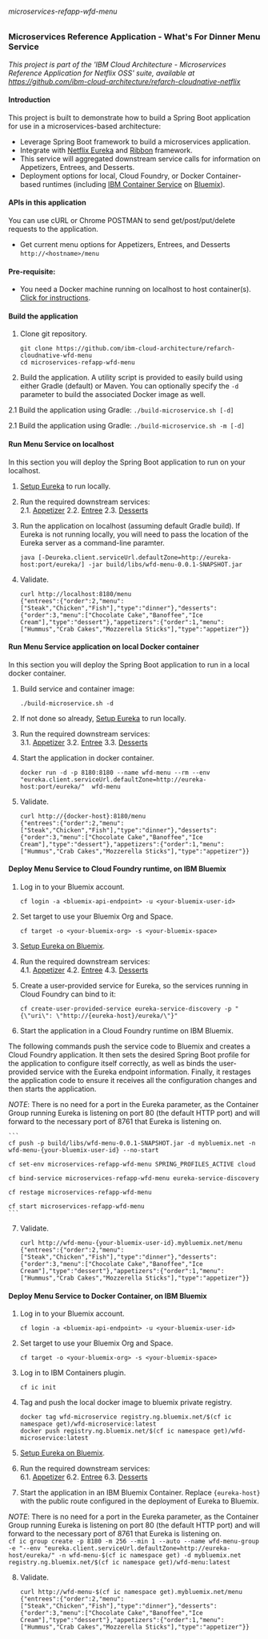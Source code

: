 ###### microservices-refapp-wfd-menu

### Microservices Reference Application - What's For Dinner Menu Service

*This project is part of the 'IBM Cloud Architecture - Microservices Reference Application for Netflix OSS' suite, available at
https://github.com/ibm-cloud-architecture/refarch-cloudnative-netflix*

#### Introduction

This project is built to demonstrate how to build a Spring Boot application for use in a microservices-based architecture:
 - Leverage Spring Boot framework to build a microservices application.
 - Integrate with [Netflix Eureka](https://github.com/Netflix/eureka) and [Ribbon](https://github.com/Netflix/ribbon) framework.
 - This service will aggregated downstream service calls for information on Appetizers, Entrees, and Desserts.
 - Deployment options for local, Cloud Foundry, or Docker Container-based runtimes (including [IBM Container Service](https://console.ng.bluemix.net/docs/containers/container_index.html) on [Bluemix](https://new-console.ng.bluemix.net/#overview)).

#### APIs in this application
You can use cURL or Chrome POSTMAN to send get/post/put/delete requests to the application.
- Get current menu options for Appetizers, Entrees, and Desserts  
`http://<hostname>/menu`

#### Pre-requisite:
- You need a Docker machine running on localhost to host container(s). [Click for instructions](https://docs.docker.com/machine/get-started/).

#### Build the application
1. Clone git repository.
    ```
    git clone https://github.com/ibm-cloud-architecture/refarch-cloudnative-wfd-menu
    cd microservices-refapp-wfd-menu
    ```

2. Build the application.  A utility script is provided to easily build using either Gradle (default) or Maven.  You can optionally specify the `-d` parameter to build the associated Docker image as well.

  2.1 Build the application using Gradle:
    ```
    ./build-microservice.sh [-d]
    ```

  2.1 Build the application using Gradle:
    ```
    ./build-microservice.sh -m [-d]
    ```

#### Run Menu Service on localhost
In this section you will deploy the Spring Boot application to run on your localhost.

1.  [Setup Eureka](https://github.com/ibm-cloud-architecture/refarch-cloudnative-netflix-eureka#run-the-application-component-locally) to run locally.

2.  Run the required downstream services:  
  2.1.  [Appetizer](https://github.com/ibm-cloud-architecture/refarch-cloudnative-wfd-appetizer#run-appetizer-service-on-localhost)
  2.2.  [Entree](https://github.com/ibm-cloud-architecture/refarch-cloudnative-wfd-entree#run-entree-service-on-localhost)
  2.3.  [Desserts](https://github.com/ibm-cloud-architecture/refarch-cloudnative-wfd-dessert#run-dessert-service-on-localhost)

3. Run the application on localhost (assuming default Gradle build).  If Eureka is not running locally, you will need to pass the location of the Eureka server as a command-line paramter.
    ```
    java [-Deureka.client.serviceUrl.defaultZone=http://eureka-host:port/eureka/] -jar build/libs/wfd-menu-0.0.1-SNAPSHOT.jar
    ```

4. Validate.
    ```
    curl http://localhost:8180/menu
    {"entrees":{"order":2,"menu":["Steak","Chicken","Fish"],"type":"dinner"},"desserts":{"order":3,"menu":["Chocolate Cake","Banoffee","Ice Cream"],"type":"dessert"},"appetizers":{"order":1,"menu":["Hummus","Crab Cakes","Mozzerella Sticks"],"type":"appetizer"}}
    ```

#### Run Menu Service application on local Docker container
In this section you will deploy the Spring Boot application to run in a local docker container.

1. Build service and container image:
    ```
    ./build-microservice.sh -d
    ```

2. If not done so already, [Setup Eureka](https://github.com/ibm-cloud-architecture/refarch-cloudnative-netflix-eureka#run-the-application-component-locally) to run locally.

3.  Run the required downstream services:  
  3.1.  [Appetizer](https://github.com/ibm-cloud-architecture/refarch-cloudnative-wfd-appetizer#run-appetizer-service-on-local-docker-container)
  3.2.  [Entree](https://github.com/ibm-cloud-architecture/refarch-cloudnative-wfd-entree#run-entree-service-on-local-docker-container)
  3.3.  [Desserts](https://github.com/ibm-cloud-architecture/refarch-cloudnative-wfd-dessert#run-dessert-service-on-local-docker-container)

4. Start the application in docker container.
    ```
    docker run -d -p 8180:8180 --name wfd-menu --rm --env "eureka.client.serviceUrl.defaultZone=http://eureka-host:port/eureka/"  wfd-menu
    ```

5. Validate.
    ```
    curl http://{docker-host}:8180/menu
    {"entrees":{"order":2,"menu":["Steak","Chicken","Fish"],"type":"dinner"},"desserts":{"order":3,"menu":["Chocolate Cake","Banoffee","Ice Cream"],"type":"dessert"},"appetizers":{"order":1,"menu":["Hummus","Crab Cakes","Mozzerella Sticks"],"type":"appetizer"}}
    ```

#### Deploy Menu Service to Cloud Foundry runtime, on IBM Bluemix

1. Log in to your Bluemix account.
    ```
    cf login -a <bluemix-api-endpoint> -u <your-bluemix-user-id>
    ```

2. Set target to use your Bluemix Org and Space.
    ```
    cf target -o <your-bluemix-org> -s <your-bluemix-space>
    ```

3. [Setup Eureka on Bluemix](https://github.com/ibm-cloud-architecture/refarch-cloudnative-netflix-eureka#run-the-application-component-on-bluemix).

4.  Run the required downstream services:  
  4.1.  [Appetizer](https://github.com/ibm-cloud-architecture/refarch-cloudnative-wfd-appetizer#deploy-appetizer-service-to-cloud-foundry-runtime-on-ibm-bluemix)
  4.2.  [Entree](https://github.com/ibm-cloud-architecture/refarch-cloudnative-wfd-entree#deploy-entree-service-to-cloud-foundry-runtime-on-ibm-bluemix)
  4.3.  [Desserts](https://github.com/ibm-cloud-architecture/refarch-cloudnative-wfd-dessert#deploy-dessert-service-to-cloud-foundry-runtime-on-ibm-bluemix)

5.  Create a user-provided service for Eureka, so the services running in Cloud Foundry can bind to it:

    ```
    cf create-user-provided-service eureka-service-discovery -p "{\"uri\": \"http://{eureka-host}/eureka/\"}"
    ```

6. Start the application in a Cloud Foundry runtime on IBM Bluemix.

  The following commands push the service code to Bluemix and creates a Cloud Foundry application.  It then sets the desired Spring Boot profile for the application to configure itself correctly, as well as binds the user-provided service with the Eureka endpoint information.  Finally, it restages the application code to ensure it receives all the configuration changes and then starts the application.  

  _NOTE_: There is no need for a port in the Eureka parameter, as the Container Group running Eureka is listening on port 80 (the default HTTP port) and will forward to the necessary port of 8761 that Eureka is listening on.  

    ```
    cf push -p build/libs/wfd-menu-0.0.1-SNAPSHOT.jar -d mybluemix.net -n wfd-menu-{your-bluemix-user-id} --no-start

    cf set-env microservices-refapp-wfd-menu SPRING_PROFILES_ACTIVE cloud

    cf bind-service microservices-refapp-wfd-menu eureka-service-discovery

    cf restage microservices-refapp-wfd-menu

    cf start microservices-refapp-wfd-menu
    ```

7. Validate.  
    ```
    curl http://wfd-menu-{your-bluemix-user-id}.mybluemix.net/menu
    {"entrees":{"order":2,"menu":["Steak","Chicken","Fish"],"type":"dinner"},"desserts":{"order":3,"menu":["Chocolate Cake","Banoffee","Ice Cream"],"type":"dessert"},"appetizers":{"order":1,"menu":["Hummus","Crab Cakes","Mozzerella Sticks"],"type":"appetizer"}}
    ```


#### Deploy Menu Service to Docker Container, on IBM Bluemix

1. Log in to your Bluemix account.
    ```
    cf login -a <bluemix-api-endpoint> -u <your-bluemix-user-id>
    ```

2. Set target to use your Bluemix Org and Space.
    ```
    cf target -o <your-bluemix-org> -s <your-bluemix-space>
    ```

3. Log in to IBM Containers plugin.
    ```
    cf ic init
    ```

4. Tag and push the local docker image to bluemix private registry.
    ```
    docker tag wfd-microservice registry.ng.bluemix.net/$(cf ic namespace get)/wfd-microservice:latest
    docker push registry.ng.bluemix.net/$(cf ic namespace get)/wfd-microservice:latest
    ```

5. [Setup Eureka on Bluemix](https://github.com/ibm-cloud-architecture/refarch-cloudnative-netflix-eureka#run-the-application-component-on-bluemix).

6.  Run the required downstream services:  
  6.1.  [Appetizer](https://github.com/ibm-cloud-architecture/refarch-cloudnative-wfd-appetizer#deploy-appetizer-service-to-docker-container-on-ibm-bluemix)
  6.2.  [Entree](https://github.com/ibm-cloud-architecture/refarch-cloudnative-wfd-entree#deploy-entree-service-to-docker-container-on-ibm-bluemix)
  6.3.  [Desserts](https://github.com/ibm-cloud-architecture/refarch-cloudnative-wfd-dessert#deploy-desserts-service-to-docker-container-on-ibm-bluemix)

7. Start the application in an IBM Bluemix Container. Replace `{eureka-host}` with the public route configured in the deployment of Eureka to Bluemix.  

  _NOTE_: There is no need for a port in the Eureka parameter, as the Container Group running Eureka is listening on port 80 (the default HTTP port) and will forward to the necessary port of 8761 that Eureka is listening on.  
    ```
    cf ic group create -p 8180 -m 256 --min 1 --auto --name wfd-menu-group -e "--env "eureka.client.serviceUrl.defaultZone=http://eureka-host/eureka/" -n wfd-menu-$(cf ic namespace get) -d mybluemix.net registry.ng.bluemix.net/$(cf ic namespace get)/wfd-menu:latest
    ```

8. Validate.  
    ```
    curl http://wfd-menu-$(cf ic namespace get).mybluemix.net/menu
    {"entrees":{"order":2,"menu":["Steak","Chicken","Fish"],"type":"dinner"},"desserts":{"order":3,"menu":["Chocolate Cake","Banoffee","Ice Cream"],"type":"dessert"},"appetizers":{"order":1,"menu":["Hummus","Crab Cakes","Mozzerella Sticks"],"type":"appetizer"}}
    ```
